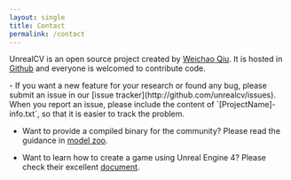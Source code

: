 ```yaml
---
layout: single
title: Contact
permalink: /contact
---
```


UnrealCV is an open source project created by [Weichao Qiu](http://weichaoqiu.com). It is hosted in [Github](http://github.com/unrealcv/unrealcv) and everyone is welcomed to contribute code.

<div id="issue"></div>
- If you want a new feature for your research or found any bug, please submit an issue in our [issue tracker](http://github.com/unrealcv/issues). When you report an issue, please include the content of `[ProjectName]-info.txt`, so that it is easier to track the problem.

- Want to provide a compiled binary for the community? Please read the guidance in [model zoo](model_zoo.html).  

- Want to learn how to create a game using Unreal Engine 4? Please check their excellent [document](https://docs.unrealengine.com/latest/INT/).
